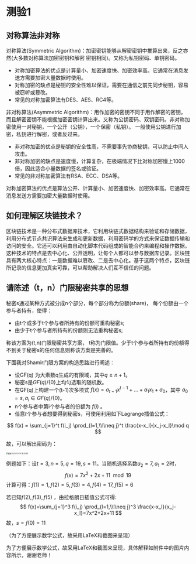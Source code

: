 # 测验1



## 对称算法非对称

对称算法(Symmetric Algorithm)：加密密钥能够从解密密钥中推算出来，反之亦然(大多数对称算法加密密钥和解密 密钥相同)。又称为私钥密码、单钥密码。

- 对称加密算法的优点是计算量小、加密速度快、加密效率高。它通常在消息发送方需要加密大量数据时使用。
- 对称加密的缺点是秘钥的安全性难以保证，需要在通信之前先同步秘钥，容易被窃听或篡改。
- 常见的对称加密算法有DES、AES、RC4等。

非对称算法(Asymmetric Algorithm)：用作加密的密钥不同于用作解密的密钥，而且解密密钥不能根据加密密钥计算出来。又称为公钥密码、双钥密码。非对称加密使用一对秘钥，一个公开（公钥），一个保密（私钥）。 一般使用公钥进行加密，私钥进行解密，或者反过来。

- 非对称加密的优点是秘钥的安全性高，不需要事先协商秘钥，可以防止中间人攻击。
- 非对称加密的缺点是速度慢，计算复杂，在极端情况下比对称加密慢上1000倍，因此适合小量数据的签名或验证。
- 常见的非对称加密算法有RSA、ECC、DSA等。

对称加密算法的优点是算法公开、计算量小、加密速度快、加密效率高。它通常在消息发送方需要加密大量数据时使用。



## 如何理解区块链技术？

区块链技术是一种分布式数据库技术，它利用块链式数据结构来验证和存储数据，利用分布式节点共识算法来生成和更新数据，利用密码学的方式来保证数据传输和访问的安全。它还可以利用由自动化脚本代码组成的智能合约来编程和操作数据。这种技术的特点是去中心化、公开透明，让每个人都可以参与数据库记录。区块链具有两大核心特点：一是数据难以篡改、二是去中心化。基于这两个特点，区块链所记录的信息更加真实可靠，可以帮助解决人们互不信任的问题。



## 请陈述（t，n）门限秘密共享的思想

秘密s通过某种方式被分成n个部分，每个部分称为份额(share)， 每个份额由一个参与者持有，使得：

- 由t个或多于t个参与者所持有的份额可重构秘密s;
- 由少于t个参与者所持有的份额则无法重构秘密s;

称该方案为(t,n)门限秘密共享方案， t称为门限值。少于t个参与者所持有的份额得不到关于秘密s的任何信息则称该方案是完善的。

下面我对Shamir门限方案的构造思路进行阐述：

- 设GF(q) 为大素数q生成的有限域，其中$q \ge n+1$。
- 秘密s是$GF(q)/\{0\}$上均匀选取的随机数。
- 在GF(q)上构建一个(t-1)次多项式 $f(x) = a_{t-1}x^{t-1}+ ...+a_1x_1+a_0$，其中 $a_0 = s, a_i \in GF(q)/\{0\}$。
- n个参与者中第i个参与者的份额为 $f(i)$ 。
- 任意$t$个参与者想要得到秘密s，可使用利用如下Lagrange插值公式：

$$
f(x) = \sum_{j=1}^t f(i_j) \prod_{l=1,\\l\neq j}^t \frac{x-x_l}{x_j-x_l}\mod q
$$

故，可以解出密码为：

<img src="https://cdn.jsdelivr.net/gh/davidliuk/images@master/blog/%E6%88%AA%E5%B1%8F2023-03-16%2016.29.00.png" alt="截屏2023-03-16 16.29.00" style="zoom:33%;" />

例题如下：设$t= 3, n = 5,q = 19,s = 11$。当随机选择系数$a_2 =7, a_1 =2$时，
$$
f(x)=7x^2+2x+11\mod 19
$$
计算可得：$f(1)=1,f(2)=5,f(3)=4,f(4)=17,f(5)=6$

若已知$f(2),f(3),f(5)$ ，由拉格朗日插值公式可得:
$$
f(x)=\sum_{j=1}^3 f(i_j) \prod_{l=1,\\l\neq j}^3 \frac{x-x_l}{x_j-x_l}=7x^2+2x+11
$$
故，$s=f(0)=11$

（为了方便展示数学公式，故采用LaTeX和截图来呈现）

为了方便展示数学公式，故采用LaTeX和截图来呈现，具体解释如附件中的图片内容所示，谢谢老师！